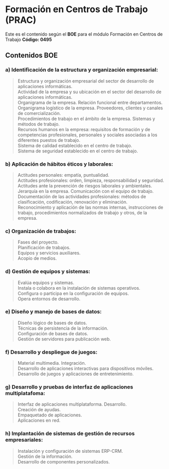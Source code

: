 # Formación en Centros de Trabajo (PRAC) #

Este es el contenido según el __BOE__ para el módulo Formación en Centros de Trabajo __Código: 0495__

## Contenidos BOE ##

### a) Identificación de la estructura y organización empresarial: ###
>Estructura y organización empresarial del sector de desarrollo de aplicaciones informáticas.<br>
Actividad de la empresa y su ubicación en el sector del desarrollo de aplicaciones informáticas.<br>
Organigrama de la empresa. Relación funcional entre departamentos.<br>
Organigrama logístico de la empresa. Proveedores, clientes y canales de comercialización.<br>
Procedimientos de trabajo en el ámbito de la empresa. Sistemas y métodos de trabajo.<br>
Recursos humanos en la empresa: requisitos de formación y de competencias profesionales, personales y sociales asociadas a los diferentes puestos de trabajo.<br>
Sistema de calidad establecido en el centro de trabajo.<br>
Sistema de seguridad establecido en el centro de trabajo.<br>

### b) Aplicación de hábitos éticos y laborales: ###
>Actitudes personales: empatía, puntualidad.<br>
Actitudes profesionales: orden, limpieza, responsabilidad y seguridad.<br>
Actitudes ante la prevención de riesgos laborales y ambientales.<br>
Jerarquía en la empresa. Comunicación con el equipo de trabajo.<br>
Documentación de las actividades profesionales: métodos de clasificación, codificación, renovación y eliminación.<br>
Reconocimiento y aplicación de las normas internas, instrucciones de trabajo, procedimientos normalizados de trabajo y otros, de la empresa.<br>

### c) Organización de trabajos: ###
>Fases del proyecto.<br>
Planificación de trabajos.<br>
Equipos y servicios auxiliares.<br>
Acopio de medios.<br>

### d) Gestión de equipos y sistemas: ###
>Evalúa equipos y sistemas.<br>
Instala o colabora en la instalación de sistemas operativos.<br>
Configura o participa en la configuración de equipos.<br>
Opera entornos de desarrollo.<br>

### e) Diseño y manejo de bases de datos: ###
>Diseño lógico de bases de datos.<br>
Técnicas de persistencia de la información.<br>
Configuración de bases de datos.<br>
Gestión de servidores para publicación web.<br>

### f) Desarrollo y despliegue de juegos: ###
>Material multimedia. Integración.<br>
Desarrollo de aplicaciones interactivas para dispositivos móviles.<br>
Desarrollo de juegos y aplicaciones de entretenimiento.<br>

### g) Desarrollo y pruebas de interfaz de aplicaciones multiplatafoma: ###
>Interfaz de aplicaciones multiplataforma. Desarrollo.<br>
Creación de ayudas.<br>
Empaquetado de aplicaciones.<br>
Aplicaciones en red.<br>

### h) Implantación de sistemas de gestión de recursos empresariales: ###
>Instalación y configuración de sistemas ERP-CRM.<br>
Gestión de la información.<br>
Desarrollo de componentes personalizados.<br>

